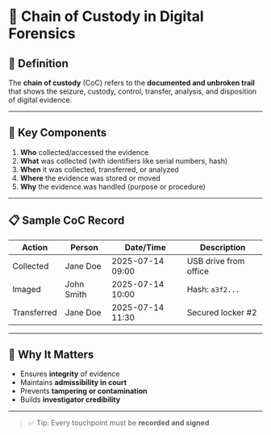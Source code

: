 # 🔗 Chain of Custody in Digital Forensics

## 🧾 Definition

The **chain of custody** (CoC) refers to the **documented and unbroken trail** that shows the seizure, custody, control, transfer, analysis, and disposition of digital evidence.

---

## 📌 Key Components

1. **Who** collected/accessed the evidence
2. **What** was collected (with identifiers like serial numbers, hash)
3. **When** it was collected, transferred, or analyzed
4. **Where** the evidence was stored or moved
5. **Why** the evidence was handled (purpose or procedure)

---

## 📋 Sample CoC Record

| Action          | Person         | Date/Time        | Description                 |
|----------------|----------------|------------------|-----------------------------|
| Collected       | Jane Doe       | 2025-07-14 09:00  | USB drive from office       |
| Imaged          | John Smith     | 2025-07-14 10:00  | Hash: `a3f2...`             |
| Transferred     | Jane Doe       | 2025-07-14 11:30  | Secured locker #2           |

---

## 🚨 Why It Matters

- Ensures **integrity** of evidence
- Maintains **admissibility in court**
- Prevents **tampering or contamination**
- Builds **investigator credibility**

---

> ✅ Tip: Every touchpoint must be **recorded and signed**
